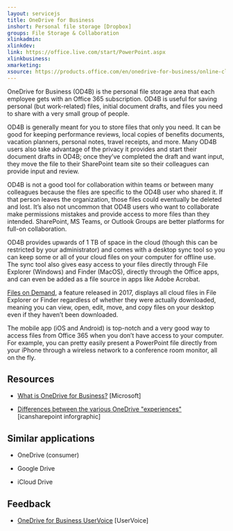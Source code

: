 ```yaml
---
layout: servicejs
title: OneDrive for Business
inshort: Personal file storage [Dropbox]
groups: File Storage & Collaboration
xlinkadmin: 
xlinkdev: 
link: https://office.live.com/start/PowerPoint.aspx
xlinkbusiness: 
xmarketing: 
xsource: https://products.office.com/en/onedrive-for-business/online-cloud-storage
---
```


OneDrive for Business (OD4B) is the personal file storage area that each employee gets with an Office 365 subscription. OD4B is useful for saving personal (but work-related) files, initial document drafts, and files you need to share with a very small group of people.

OD4B is generally meant for you to store files that only you need. It can be good for keeping performance reviews, local copies of benefits documents, vacation planners, personal notes, travel receipts, and more. Many OD4B users also take advantage of the privacy it provides and start their document drafts in OD4B; once they’ve completed the draft and want input, they move the file to their SharePoint team site so their colleagues can provide input and review.

OD4B is not a good tool for collaboration within teams or between many colleagues because the files are specific to the OD4B user who shared it. If that person leaves the organization, those files could eventually be deleted and lost. It’s also not uncommon that OD4B users who want to collaborate make permissions mistakes and provide access to more files than they intended. SharePoint, MS Teams, or Outlook Groups are better platforms for full-on collaboration.

OD4B provides upwards of 1 TB of space in the cloud (though this can be restricted by your administrator) and comes with a desktop sync tool so you can keep some or all of your cloud files on your computer for offline use. The sync tool also gives easy access to your files directly through File Explorer (Windows) and Finder (MacOS), directly through the Office apps, and can even be added as a file source in apps like Adobe Acrobat. 

[Files on Demand](https://blogs.office.com/en-us/2017/05/11/introducing-onedrive-files-on-demand-and-additional-features-making-it-easier-to-access-and-share-files/), a feature released in 2017, displays all cloud files in File Explorer or Finder regardless of whether they were actually downloaded, meaning you can view, open, edit, move, and copy files on your desktop even if they haven’t been downloaded.

The mobile app (iOS and Android) is top-notch and a very good way to access files from Office 365 when you don’t have access to your computer. For example, you can pretty easily present a PowerPoint file directly from your iPhone through a wireless network to a conference room monitor, all on the fly.

Resources
---------

-   [What is OneDrive for
    Business?](https://support.office.com/en-us/article/What-is-OneDrive-for-Business-187f90af-056f-47c0-9656-cc0ddca7fdc2)
    \[Microsoft\]

-   [Differences between the various OneDrive
    "experiences"](http://icsh.pt/OneDriveTree) \[icansharepoint
    inforgraphic\]

Similar applications
--------------------

-   OneDrive (consumer)

-   Google Drive

-   iCloud Drive

Feedback
---------

-   [OneDrive for Business UserVoice](https://onedrive.uservoice.com/forums/262982-onedrive/category/86090-onedrive-for-business)
    \[UserVoice\]
